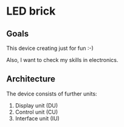 # LED brick

## Goals 

This device creating just for fun :-)

Also, I want to check my skills in electronics.

## Architecture

The device consists of further units:
1. Display unit (DU)
2. Control unit (CU)
3. Interface unit (IU)

